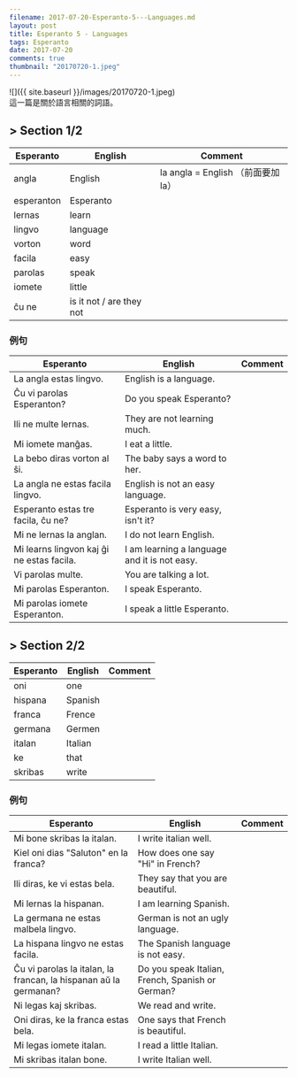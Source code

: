 ```yaml
---
filename: 2017-07-20-Esperanto-5---Languages.md
layout: post
title: Esperanto 5 - Languages
tags: Esperanto
date: 2017-07-20
comments: true
thumbnail: "20170720-1.jpeg"
---
```


![]({{ site.baseurl }}/images/20170720-1.jpeg)  
這一篇是關於語言相關的詞語。

## > Section 1/2

|Esperanto|English|Comment|
|---|---|---|
|angla|English|la angla = English （前面要加la）|
|esperanton|Esperanto||
|lernas|learn||
|lingvo|language||
|vorton|word||
|facila|easy||
|parolas|speak||
|iomete|little||
|ĉu ne|is it not / are they not||

### 例句

|Esperanto|English|Comment|
|---|---|---|
|La angla estas lingvo.|English is a language.||
|Ĉu vi parolas Esperanton?|Do you speak Esperanto?||
|Ili ne multe lernas.|They are not learning much.||
|Mi iomete manĝas.|I eat a little.||
|La bebo diras vorton al ŝi.|The baby says a word to her.||
|La angla ne estas facila lingvo.|English is not an easy language.||
|Esperanto estas tre facila, ĉu ne?|Esperanto is very easy, isn't it?||
|Mi ne lernas la anglan.|I do not learn English.||
|Mi learns lingvon kaj ĝi ne estas facila.|I am learning a language and it is not easy.||
|Vi parolas multe.|You are talking a lot.||
|Mi parolas Esperanton.|I speak Esperanto.||
|Mi parolas iomete Esperanton.|I speak a little Esperanto.||

## > Section 2/2

|Esperanto|English|Comment|
|---|---|---|
|oni|one||
|hispana|Spanish||
|franca|Frence||
|germana|Germen||
|italan|Italian||
|ke|that||
|skribas|write||

### 例句

|Esperanto|English|Comment|
|---|---|---|
|Mi bone skribas la italan.|I write italian well.||
|Kiel oni dias "Saluton" en la franca?|How does one say "Hi" in French?||
|Ili diras, ke vi estas bela.|They say that you are beautiful.||
|Mi lernas la hispanan.|I am learning Spanish.||
|La germana ne estas malbela lingvo.|German is not an ugly language.||
|La hispana lingvo ne estas facila.|The Spanish language is not easy.||
|Ĉu vi parolas la italan, la francan, la hispanan aŭ la germanan?|Do you speak Italian, French, Spanish or German?||
|Ni legas kaj skribas.|We read and write.||
|Oni diras, ke la franca estas bela.|One says that French is beautiful.||
|Mi legas iomete italan.|I read a little Italian.||
|Mi skribas italan bone.|I write Italian well.||

